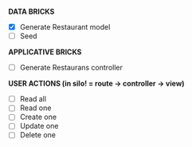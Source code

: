 **DATA BRICKS**

- [x] Generate Restaurant model
- [ ] Seed

**APPLICATIVE BRICKS**
- [ ] Generate Restaurans controller

**USER ACTIONS (in silo! = route -> controller -> view)**

- [ ] Read all
- [ ] Read one
- [ ] Create  one
- [ ] Update one
- [ ] Delete one
